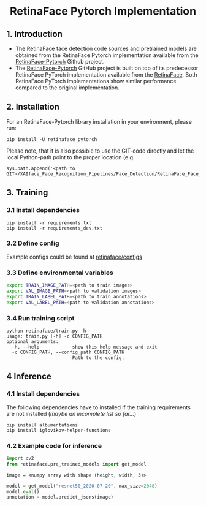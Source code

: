  <h1 align="center"> RetinaFace Pytorch Implementation </h1>
 
 ## 1. Introduction
 
 - The RetinaFace face detection code sources and pretrained models are obtained from the RetinaFace Pytorch implementation available from the [RetinaFace-Pytorch](https://github.com/ternaus/retinaface) Github project. 
 - The [RetinaFace-Pytorch](https://github.com/ternaus/retinaface) GitHub project is built on top of its predecessor RetinaFace PyTorch implementation available from the  [RetinaFace](https://github.com/biubug6/Pytorch_Retinaface). Both RetinaFace PyTorch implementations show similar performance compared to the original implementation.
 
 
 ## 2. Installation

For an RetinaFace-Pytorch library installation in your environment, please run:

`pip install -U retinaface_pytorch`

Please note, that it is also possible to use the GIT-code directly and let the local 
Python-path point to the proper location (e.g. 

```
sys.path.append('<path to GIT>/XAIface_Face_Recognition_Pipelines/Face_Detection/RetinaFace_Face_Detection/RetinaFace_Pytorch')
```

## 3. Training
### 3.1 Install dependencies
```
pip install -r requirements.txt
pip install -r requirements_dev.txt
```

### 3.2 Define config
Example configs could be found at [retinaface/configs](retinaface/configs)

### 3.3 Define environmental variables

```bash
export TRAIN_IMAGE_PATH=<path to train images>
export VAL_IMAGE_PATH=<path to validation images>
export TRAIN_LABEL_PATH=<path to train annotations>
export VAL_LABEL_PATH=<path to validation annotations>
```

### 3.4 Run training script

```
python retinaface/train.py -h
usage: train.py [-h] -c CONFIG_PATH
optional arguments:
  -h, --help            show this help message and exit
  -c CONFIG_PATH, --config_path CONFIG_PATH
                        Path to the config.
```
## 4 Inference

### 4.1 Install dependencies
The following dependencies have to installed if the training requirements 
are not installed (*maybe an incomplete list so far...*)
```
pip install albumentations
pip install iglovikov-helper-functions
```

### 4.2 Example code for inference

```python
import cv2
from retinaface.pre_trained_models import get_model
```

`image = <numpy array with shape (height, width, 3)>`

```python
model = get_model("resnet50_2020-07-20", max_size=2048)
model.eval()
annotation = model.predict_jsons(image)
```

